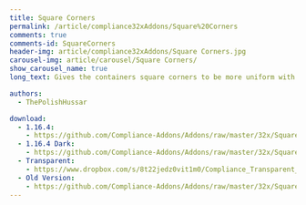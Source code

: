 ```yaml
---
title: Square Corners
permalink: /article/compliance32xAddons/Square%20Corners
comments: true
comments-id: SquareCorners
header-img: article/compliance32xAddons/Square Corners.jpg
carousel-img: article/carousel/Square Corners/
show_carousel_name: true
long_text: Gives the containers square corners to be more uniform with other UI elements. Also available in Dark, based off of jogurciQ's Dark UI.

authors:
  - ThePolishHussar

download:
  - 1.16.4:
    - https://github.com/Compliance-Addons/Addons/raw/master/32x/Square%20Corners/Compliant%20Square%20Corners%20-%201.16.4.zip
  - 1.16.4 Dark:
    - https://github.com/Compliance-Addons/Addons/raw/master/32x/Square%20Corners/Compliant%20Square%20Corners%20Dark%20-%201.16.4.zip
  - Transparent:
    - https://www.dropbox.com/s/8t22jedz0vit1m0/Compliance_Transparent_GUI_Squared.zip?dl=1
  - Old Version:
    - https://github.com/Compliance-Addons/Addons/raw/master/32x/Square%20Corners
---
```

